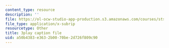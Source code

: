 ```yaml
---
content_type: resource
description: ''
file: https://ol-ocw-studio-app-production.s3.amazonaws.com/courses/sts-069-technology-in-a-dangerous-world-fall-2002/a50b4383e3632b0070be2d726f809c90_4YRf-1mLlyw.srt
file_type: application/x-subrip
resourcetype: Other
title: 3play caption file
uid: a50b4383-e363-2b00-70be-2d726f809c90
---
```

